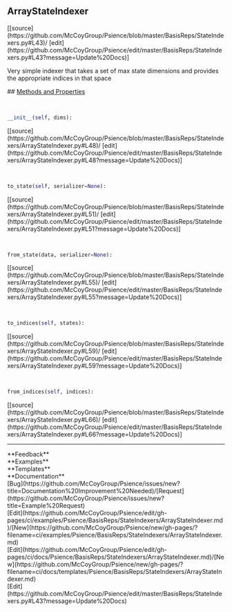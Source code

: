 ## <a id="Psience.BasisReps.StateIndexers.ArrayStateIndexer">ArrayStateIndexer</a> 

<div class="docs-source-link" markdown="1">
[[source](https://github.com/McCoyGroup/Psience/blob/master/BasisReps/StateIndexers.py#L43)/
[edit](https://github.com/McCoyGroup/Psience/edit/master/BasisReps/StateIndexers.py#L43?message=Update%20Docs)]
</div>

Very simple indexer that takes a set of max state dimensions and
provides the appropriate indices in that space







<div class="collapsible-section">
 <div class="collapsible-section collapsible-section-header" markdown="1">
## <a class="collapse-link" data-toggle="collapse" href="#methods" markdown="1"> Methods and Properties</a> <a class="float-right" data-toggle="collapse" href="#methods"><i class="fa fa-chevron-down"></i></a>
 </div>
 <div class="collapsible-section collapsible-section-body collapse show" id="methods" markdown="1">
 
<a id="Psience.BasisReps.StateIndexers.ArrayStateIndexer.__init__" class="docs-object-method">&nbsp;</a> 
```python
__init__(self, dims): 
```
<div class="docs-source-link" markdown="1">
[[source](https://github.com/McCoyGroup/Psience/blob/master/BasisReps/StateIndexers/ArrayStateIndexer.py#L48)/
[edit](https://github.com/McCoyGroup/Psience/edit/master/BasisReps/StateIndexers/ArrayStateIndexer.py#L48?message=Update%20Docs)]
</div>


<a id="Psience.BasisReps.StateIndexers.ArrayStateIndexer.to_state" class="docs-object-method">&nbsp;</a> 
```python
to_state(self, serializer=None): 
```
<div class="docs-source-link" markdown="1">
[[source](https://github.com/McCoyGroup/Psience/blob/master/BasisReps/StateIndexers/ArrayStateIndexer.py#L51)/
[edit](https://github.com/McCoyGroup/Psience/edit/master/BasisReps/StateIndexers/ArrayStateIndexer.py#L51?message=Update%20Docs)]
</div>


<a id="Psience.BasisReps.StateIndexers.ArrayStateIndexer.from_state" class="docs-object-method">&nbsp;</a> 
```python
from_state(data, serializer=None): 
```
<div class="docs-source-link" markdown="1">
[[source](https://github.com/McCoyGroup/Psience/blob/master/BasisReps/StateIndexers/ArrayStateIndexer.py#L55)/
[edit](https://github.com/McCoyGroup/Psience/edit/master/BasisReps/StateIndexers/ArrayStateIndexer.py#L55?message=Update%20Docs)]
</div>


<a id="Psience.BasisReps.StateIndexers.ArrayStateIndexer.to_indices" class="docs-object-method">&nbsp;</a> 
```python
to_indices(self, states): 
```
<div class="docs-source-link" markdown="1">
[[source](https://github.com/McCoyGroup/Psience/blob/master/BasisReps/StateIndexers/ArrayStateIndexer.py#L59)/
[edit](https://github.com/McCoyGroup/Psience/edit/master/BasisReps/StateIndexers/ArrayStateIndexer.py#L59?message=Update%20Docs)]
</div>


<a id="Psience.BasisReps.StateIndexers.ArrayStateIndexer.from_indices" class="docs-object-method">&nbsp;</a> 
```python
from_indices(self, indices): 
```
<div class="docs-source-link" markdown="1">
[[source](https://github.com/McCoyGroup/Psience/blob/master/BasisReps/StateIndexers/ArrayStateIndexer.py#L66)/
[edit](https://github.com/McCoyGroup/Psience/edit/master/BasisReps/StateIndexers/ArrayStateIndexer.py#L66?message=Update%20Docs)]
</div>
 </div>
</div>












---


<div markdown="1" class="text-secondary">
<div class="container">
  <div class="row">
   <div class="col" markdown="1">
**Feedback**   
</div>
   <div class="col" markdown="1">
**Examples**   
</div>
   <div class="col" markdown="1">
**Templates**   
</div>
   <div class="col" markdown="1">
**Documentation**   
</div>
   <div class="col" markdown="1">
   
</div>
   <div class="col" markdown="1">
   
</div>
   <div class="col" markdown="1">
   
</div>
</div>
  <div class="row">
   <div class="col" markdown="1">
[Bug](https://github.com/McCoyGroup/Psience/issues/new?title=Documentation%20Improvement%20Needed)/[Request](https://github.com/McCoyGroup/Psience/issues/new?title=Example%20Request)   
</div>
   <div class="col" markdown="1">
[Edit](https://github.com/McCoyGroup/Psience/edit/gh-pages/ci/examples/Psience/BasisReps/StateIndexers/ArrayStateIndexer.md)/[New](https://github.com/McCoyGroup/Psience/new/gh-pages/?filename=ci/examples/Psience/BasisReps/StateIndexers/ArrayStateIndexer.md)   
</div>
   <div class="col" markdown="1">
[Edit](https://github.com/McCoyGroup/Psience/edit/gh-pages/ci/docs/Psience/BasisReps/StateIndexers/ArrayStateIndexer.md)/[New](https://github.com/McCoyGroup/Psience/new/gh-pages/?filename=ci/docs/templates/Psience/BasisReps/StateIndexers/ArrayStateIndexer.md)   
</div>
   <div class="col" markdown="1">
[Edit](https://github.com/McCoyGroup/Psience/edit/master/BasisReps/StateIndexers.py#L43?message=Update%20Docs)   
</div>
   <div class="col" markdown="1">
   
</div>
   <div class="col" markdown="1">
   
</div>
   <div class="col" markdown="1">
   
</div>
</div>
</div>
</div>